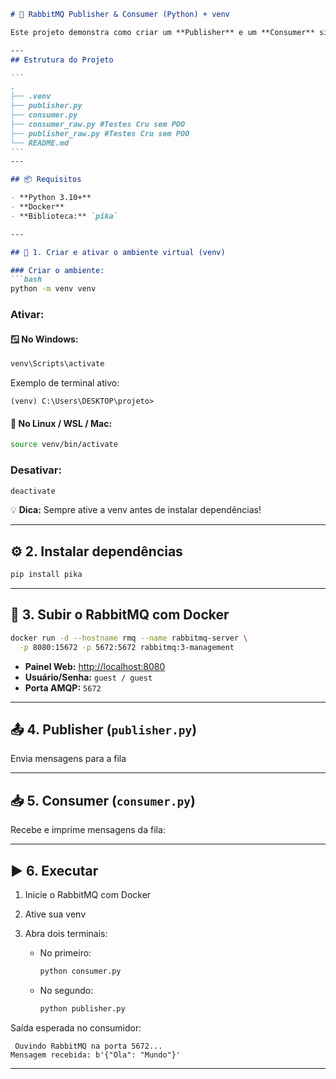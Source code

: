 ````markdown
# 🐇 RabbitMQ Publisher & Consumer (Python) + venv

Este projeto demonstra como criar um **Publisher** e um **Consumer** simples usando **RabbitMQ** e **Python (pika)**, dentro de um ambiente virtual isolado (**venv**).

---
## Estrutura do Projeto

```
.
├── .venv
├── publisher.py
├── consumer.py
├── consumer_raw.py #Testes Cru sem POO
├── publisher_raw.py #Testes Cru sem POO
└── README.md
```
---

## 📦 Requisitos

- **Python 3.10+**
- **Docker**
- **Biblioteca:** `pika`

---

## 🧩 1. Criar e ativar o ambiente virtual (venv)

### Criar o ambiente:
```bash
python -m venv venv
````

### Ativar:

#### 🪟 No Windows:

```bash
venv\Scripts\activate
```

Exemplo de terminal ativo:

```
(venv) C:\Users\DESKTOP\projeto>
```

#### 🐧 No Linux / WSL / Mac:

```bash
source venv/bin/activate
```

### Desativar:

```bash
deactivate
```

💡 **Dica:** Sempre ative a venv antes de instalar dependências!

---

## ⚙️ 2. Instalar dependências

```bash
pip install pika
```

---

## 🐳 3. Subir o RabbitMQ com Docker

```bash
docker run -d --hostname rmq --name rabbitmq-server \
  -p 8080:15672 -p 5672:5672 rabbitmq:3-management
```

* **Painel Web:** [http://localhost:8080](http://localhost:8080)
* **Usuário/Senha:** `guest / guest`
* **Porta AMQP:** `5672`

---

## 📤 4. Publisher (`publisher.py`)

Envia mensagens para a fila

---

## 📥 5. Consumer (`consumer.py`)

Recebe e imprime mensagens da fila:

---

## ▶️ 6. Executar

1. Inicie o RabbitMQ com Docker
2. Ative sua venv
3. Abra dois terminais:

   * No primeiro:

     ```bash
     python consumer.py
     ```
   * No segundo:

     ```bash
     python publisher.py
     ```

Saída esperada no consumidor:

```
 Ouvindo RabbitMQ na porta 5672...
Mensagem recebida: b'{"Ola": "Mundo"}'
```

---


